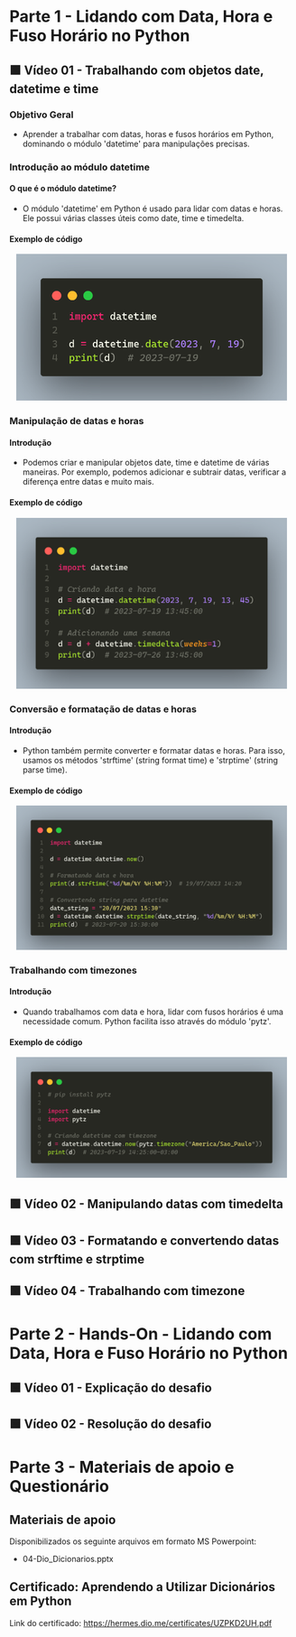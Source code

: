 # Parte 1 - Lidando com Data, Hora e Fuso Horário no Python

## 🟩 Vídeo 01 - Trabalhando com objetos date, datetime e time

### Objetivo Geral

- Aprender a trabalhar com datas, horas e fusos horários em Python, dominando o módulo 'datetime' para manipulações precisas.

### Introdução ao módulo datetime

#### O que é o módulo datetime?

- O módulo 'datetime' em Python é usado para lidar com datas e horas. Ele possui várias classes úteis como date, time e timedelta.

#### Exemplo de código

<p align="center">
    <img src="images/image.png" alt="Diagrama" width="480">
</p>

### Manipulação de datas e horas

#### Introdução

- Podemos criar e manipular objetos date, time e datetime de várias maneiras. Por exemplo, podemos adicionar e subtrair datas, verificar a diferença entre datas e muito mais.

#### Exemplo de código

<p align="center">
    <img src="images/image-1.png" alt="" width="480">
</p>

### Conversão e formatação de datas e horas

#### Introdução

- Python também permite converter e formatar datas e horas. Para isso, usamos os métodos 'strftime' (string format time) e 'strptime' (string parse time).

#### Exemplo de código

<p align="center">
    <img src="images/image-2.png" alt="" width="480">
</p>

### Trabalhando com timezones

#### Introdução

- Quando trabalhamos com data e hora, lidar com fusos horários é uma necessidade comum. Python facilita isso através do módulo 'pytz'.

#### Exemplo de código

<p align="center">
    <img src="images/image-3.png" alt="" width="480">
</p>

## 🟩 Vídeo 02 - Manipulando datas com timedelta

## 🟩 Vídeo 03 - Formatando e convertendo datas com strftime e strptime

## 🟩 Vídeo 04 - Trabalhando com timezone


# Parte 2 - Hands-On - Lidando com Data, Hora e Fuso Horário no Python 

## 🟩 Vídeo 01 - Explicação do desafio

## 🟩 Vídeo 02 - Resolução do desafio

# Parte 3 - Materiais de apoio e Questionário

## Materiais de apoio

Disponibilizados os seguinte arquivos em formato MS Powerpoint:
- 04-Dio_Dicionarios.pptx

## Certificado: Aprendendo a Utilizar Dicionários em Python

Link do certificado: https://hermes.dio.me/certificates/UZPKD2UH.pdf